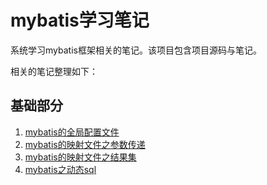 # mybatis学习笔记

系统学习mybatis框架相关的笔记。该项目包含项目源码与笔记。

相关的笔记整理如下：


## 基础部分
1. [mybatis的全局配置文件](https://github.com/sxl2020/mybatis-learn/blob/master/learn002-mybatis-config-file/README.md)
2. [mybatis的映射文件之参数传递](https://github.com/sxl2020/mybatis-learn/blob/master/learn003-mybatis-mapper-learn/README.md)
3. [mybatis的映射文件之结果集](https://github.com/sxl2020/mybatis-learn/blob/master/learn003-mybatis-mapper-learn/004-Mybatis-%E6%98%A0%E5%B0%84%E6%96%87%E4%BB%B6%E4%B9%8B%E8%BF%94%E5%9B%9E%E7%BB%93%E6%9E%9C.md)
4. [mybatis之动态sql](https://github.com/sxl2020/mybatis-learn/blob/master/learn004-mybatis-dynamic-sql/README.md)

